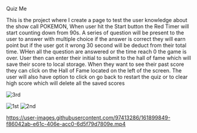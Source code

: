 Quiz Me 

This is the project where I create a page to test the user knowledge about the show call POKEMON, 
When user hit the Start button the Red Timer will start counting down from 90s. A series of question will be present to the user to answer with multiple choice if the answer is correct they will earn point but if the user got it wrong 30 second will be deduct from their total time. WHen all the question are answered or the time reach 0 the game is over. User then can enter their initial to submit to the hall of fame which will save their score to local storage. When they want to see their past score they can click on the Hall of Fame located on the left of the screen. The user will also have option to click on go back to restart the quiz or to clear high score which will delete all the saved scores

![3rd](https://user-images.githubusercontent.com/97413286/161899837-f5e3a046-fe32-41e4-ab51-9693824d71b4.png)

![1st](https://user-images.githubusercontent.com/97413286/161899833-23e9e8ee-e502-445b-8559-93ed3e799052.png)
![2nd](https://user-images.githubusercontent.com/97413286/161899835-9747b5df-e6b5-456d-aac7-d621a346ef67.png)


https://user-images.githubusercontent.com/97413286/161899849-f86042ab-e61c-406e-acc0-6d5f79d7809e.mp4


